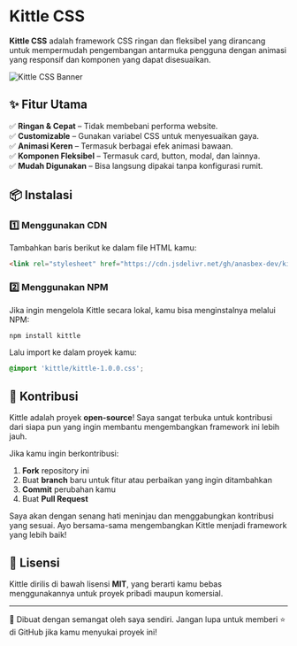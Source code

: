 # Kittle CSS  

**Kittle CSS** adalah framework CSS ringan dan fleksibel yang dirancang untuk mempermudah pengembangan antarmuka pengguna dengan animasi yang responsif dan komponen yang dapat disesuaikan.  

![Kittle CSS Banner](https://media-hosting.imagekit.io//f50bf464c5174e06/kittle.png?Expires=1836172802&Key-Pair-Id=K2ZIVPTIP2VGHC&Signature=Ok~F-ugKKHzSUFhWjebRV3qU3sdufADKYa2HZ6izd-WTAOOHayO2mbXdqvqe6lgGi1H3XZNXHVS6-oriA1bRQPPX-Vwho6ic5uCaSiDU4K-WCN1jBZZe9eSCmyR9pla-H0HgnpUP4GIMFxeUgQqoTJb~jSW375VmRKJqAn3nR5WbxdVewlCes1VI1igJGOUWusr5Gk6aLtBPq0j57CWOnai4Wh9hFs3EfdnqJK2YJWna3B~-oxOkpy7l-NFqreCcFia4Q6kGDqv4wso5eY81Z72xEk4ASPtGaWEJQGXgMt~0LAP4OPMbTot8UZMNoD4LiIcwi64493iXK3taGBG7qg__)  

## ✨ Fitur Utama  

✅ **Ringan & Cepat** – Tidak membebani performa website.  
✅ **Customizable** – Gunakan variabel CSS untuk menyesuaikan gaya.  
✅ **Animasi Keren** – Termasuk berbagai efek animasi bawaan.  
✅ **Komponen Fleksibel** – Termasuk card, button, modal, dan lainnya.  
✅ **Mudah Digunakan** – Bisa langsung dipakai tanpa konfigurasi rumit.  

## 📦 Instalasi  

### 1️⃣ Menggunakan CDN  
Tambahkan baris berikut ke dalam file HTML kamu:  

```html  
<link rel="stylesheet" href="https://cdn.jsdelivr.net/gh/anasbex-dev/kittle@1.0.0/kittle-1.0.0.css">  
```  

### 2️⃣ Menggunakan NPM  
Jika ingin mengelola Kittle secara lokal, kamu bisa menginstalnya melalui NPM:  

```sh  
npm install kittle  
```  

Lalu import ke dalam proyek kamu:  

```css  
@import 'kittle/kittle-1.0.0.css';  
```  

## 🚀 Kontribusi  

Kittle adalah proyek **open-source**! Saya sangat terbuka untuk kontribusi dari siapa pun yang ingin membantu mengembangkan framework ini lebih jauh.  

Jika kamu ingin berkontribusi:  

1. **Fork** repository ini  
2. Buat **branch** baru untuk fitur atau perbaikan yang ingin ditambahkan  
3. **Commit** perubahan kamu  
4. Buat **Pull Request**  

Saya akan dengan senang hati meninjau dan menggabungkan kontribusi yang sesuai. Ayo bersama-sama mengembangkan Kittle menjadi framework yang lebih baik!  

## 📄 Lisensi  

Kittle dirilis di bawah lisensi **MIT**, yang berarti kamu bebas menggunakannya untuk proyek pribadi maupun komersial.  

---  

💙 Dibuat dengan semangat oleh saya sendiri. Jangan lupa untuk memberi ⭐ di GitHub jika kamu menyukai proyek ini!
